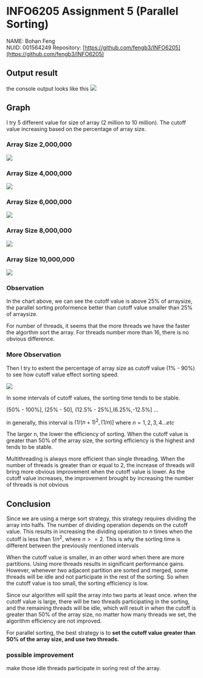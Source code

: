# INFO6205 Assignment 5 (Parallel Sorting)

NAME: Bohan Feng	
NUID: 001564249
Repository: [https://github.com/fengb3/INFO6205](https://github.com/fengb3/INFO6205)

## Output result

the console output looks like this
![](../Assets/Assignment05ConsoleOutput.png)

## Graph

I try 5 different value for size of array (2 million to 10 million). The cutoff value increasing based on the percentage of array size.

### Array Size 2,000,000
![](../Assets/Assignment05_ArraySize_2000000.png)

### Array Size 4,000,000
![](../Assets/Assignment05_ArraySize_4000000.png)

### Array Size 6,000,000
![](../Assets/Assignment05_ArraySize_6000000.png)

### Array Size 8,000,000
![](../Assets/Assignment05_ArraySize_8000000.png)

### Array Size 10,000,000
![](../Assets/Assignment05_ArraySize_10000000.png)

### Observation

In the chart above, we can see the cutoff value is above 25% of arraysize, the parallel sorting proformence better than cutoff value smaller than 25% of arraysize.

For number of threads, it seems that the more threads we have the faster the algorthm sort the array. For threads number more than 16, there is no obvious difference.

### More Observation

Then I try to extent the percentage of array size as cutoff value (1% - 90%) to see how cutoff value effect sorting speed.

![](../Assets/Assignment05_ArraySize_1000000.png)

In some intervals of cutoff values, the sorting time tends to be stable.

(50% - 100%], (25% - 50], (12.5% - 25%],(6.25%,-12.5%] ...

in generally, this interval is $(1/(n+1)^2, (1 / n)]$ where $n = 1,2,3,4 ... etc$

The larger n, the lower the efficiency of sorting. When the cutoff value is greater than 50% of the array size, the sorting efficiency is the highest and tends to be stable.

Multithreading is always more efficient than single threading. When the number of threads is greater than or equal to 2, the increase of threads will bring more obvious improvement when the cutoff value is lower. As the cutoff value increases, the improvement brought by increasing the number of threads is not obvious

## Conclusion

Since we are using a merge sort strategy, this strategy requires dividing the array into halfs. The number of dividing operation depends on the cutoff value. This results in increasing the dividing operation to $n$ times when the cutoff is less than $1/n^2$, where $n >= 2$. This is why the sorting time is different between the previously mentioned intervals

When the cutoff value is smaller, in an other word when there are more partitions. Using more threads results in significant performance gains. However, whenever two adjacent partition are sorted and merged, some threads will be idle and not participate in the rest of the sorting. So when the cutoff value is too small, the sorting efficiency is low.

Since our algorithm will split the array into two parts at least once. when the cutoff value is large, there will be two threads participating in the sorting, and the remaining threads will be idle, which will result in when the cutoff is greater than 50% of the array size, no matter how many threads we set, the algorithm efficiency are not improved.

For parallel sorting, the best strategy is to **set the cutoff value greater than 50% of the array size, and use two threads.**

### possible improvement

make those idle threads participate in soring rest of the array.



